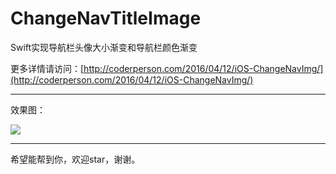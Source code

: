 # ChangeNavTitleImage
Swift实现导航栏头像大小渐变和导航栏颜色渐变	

更多详情请访问：[http://coderperson.com/2016/04/12/iOS-ChangeNavImg/](http://coderperson.com/2016/04/12/iOS-ChangeNavImg/)	

---

效果图：

![ ](http://img.blog.csdn.net/20160702190808768)		

---

希望能帮到你，欢迎star，谢谢。
